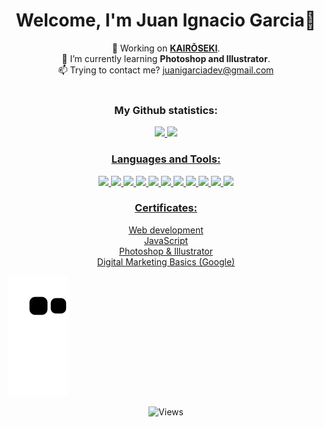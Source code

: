 <h1 align="center">Welcome, I'm Juan Ignacio Garcia👋</h1>
<!-- Informacion -->
<div align="center">
	<div>
		🎯 Working on <a href="https://www.behance.net/gallery/155968651/KAIROSEKI-"><strong>KAIRŌSEKI</strong></a>.
	</div>
	<div>
		🌱 I’m currently learning <strong>Photoshop and Illustrator</strong>.
	</div>
	<div>
		📫 Trying to contact me? <a href="mailto:juanigarciadev@gmail.com">juanigarciadev@gmail.com</a>
	</div>
</br>
</div>
<!-- Estadisticas perfil github -->
<h3 align="center">My Github statistics:</h3>
<div align="center" display="inline">
  <a href="https://github.com/juanigarciadev">
  <img height="160em" src="https://github-readme-stats.vercel.app/api?username=juanigarciadev&show_icons=true&theme=synthwave&include_all_commits=true&count_private=true"/>
  <img height="160em" src="https://github-readme-stats.vercel.app/api/top-langs/?username=juanigarciadev&layout=compact&langs_count=7&theme=synthwave"/>
</div>
<!-- Lenguajes y herramientas -->
<h3 align="center">Languages and Tools:</h3>
  <div align="center">	
    <img width="40px" src="https://cdn.jsdelivr.net/gh/devicons/devicon/icons/html5/html5-original.svg" />
    <img width="40px" src="https://cdn.jsdelivr.net/gh/devicons/devicon/icons/css3/css3-original.svg" />
    <img width="40px" src="https://cdn.jsdelivr.net/gh/devicons/devicon/icons/javascript/javascript-original.svg" />
    <img width="40px" src="https://cdn.jsdelivr.net/gh/devicons/devicon/icons/sass/sass-original.svg" />
    <img width="40px" src="https://cdn.jsdelivr.net/gh/devicons/devicon/icons/git/git-original.svg" />
    <img width="40px" src="https://cdn.jsdelivr.net/gh/devicons/devicon/icons/github/github-original.svg" />
    <img width="40px" src="https://cdn.jsdelivr.net/gh/devicons/devicon/icons/bootstrap/bootstrap-original.svg" />
    <img width="40px" src="https://cdn.jsdelivr.net/gh/devicons/devicon/icons/nodejs/nodejs-original-wordmark.svg" />
    <img width="40px" src="https://cdn.jsdelivr.net/gh/devicons/devicon/icons/figma/figma-original.svg" />
    <img width="40px" src="https://cdn.jsdelivr.net/gh/devicons/devicon/icons/photoshop/photoshop-plain.svg" />
    <img width="40px" src="https://cdn.jsdelivr.net/gh/devicons/devicon/icons/illustrator/illustrator-plain.svg" />
  </div>

<div align="center">
<h3>Certificates:</h3>
<a href="https://www.coderhouse.com/certificados/62d8408a36514a0019594d8e?lang=en" target="_blank">Web development</a></br>
<a href="https://www.coderhouse.com/certificados/632d0428c20d6900248daa20?lang=en" target="_blank">JavaScript</a></br>
<a href="https://www.coderhouse.com/certificados/638f4fc472bdc8000f8c4452" target="_blank">Photoshop & Illustrator</a></br>
<a href="https://drive.google.com/file/d/127y4cU5rJb4wzK5RFu8XA4lz03HP9KgR/view" target="_blank">Digital Marketing Basics (Google)</a>
</div>

<!-- Animacion serpiente -->
![Snake animation](https://github.com/juanigarciadev/juanigarciadev/blob/output/github-contribution-grid-snake.svg)
<!-- Visitas al perfil -->
<p align="center"> <img src="https://komarev.com/ghpvc/?username=juanigarciadev&label=Profile%20views&color=0e75b6&style=flat" alt="Views" /> </p>
